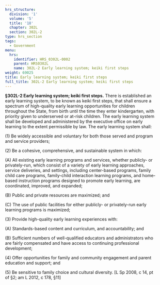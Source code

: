 ```yaml
---
hrs_structure:
  division: '1'
  volume: '5'
  title: '18'
  chapter: 302L
  section: 302L-2
type: hrs_section
tags:
  - Government
menu:
  hrs:
    identifier: HRS_0302L-0002
    parent: HRS0302L
    name: 302L-2 Early learning system; keiki first steps
weight: 69025
title: Early learning system; keiki first steps
full_title: 302L-2 Early learning system; keiki first steps
---
```

**§302L-2 Early learning system; keiki first steps.** There is established an early learning system, to be known as keiki first steps, that shall ensure a spectrum of high-quality early learning opportunities for children throughout the State, from birth until the time they enter kindergarten, with priority given to underserved or at-risk children. The early learning system shall be developed and administered by the executive office on early learning to the extent permissible by law. The early learning system shall:

(1) Be widely accessible and voluntary for both those served and program and service providers;

(2) Be a cohesive, comprehensive, and sustainable system in which:

(A) All existing early learning programs and services, whether publicly- or privately-run, which consist of a variety of early learning approaches, service deliveries, and settings, including center-based programs, family child care programs, family-child interaction learning programs, and home-based instruction programs designed to promote early learning, are coordinated, improved, and expanded;

(B) Public and private resources are maximized; and

(C) The use of public facilities for either publicly- or privately-run early learning programs is maximized;

(3) Provide high-quality early learning experiences with:

(A) Standards-based content and curriculum, and accountability; and

(B) Sufficient numbers of well-qualified educators and administrators who are fairly compensated and have access to continuing professional development;

(4) Offer opportunities for family and community engagement and parent education and support; and

(5) Be sensitive to family choice and cultural diversity. [L Sp 2008, c 14, pt of §2; am L 2012, c 178, §11]